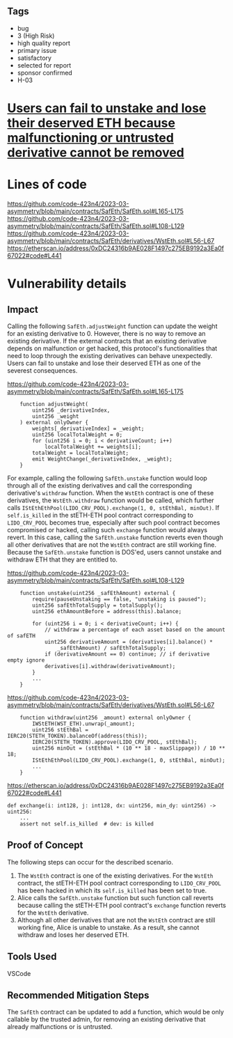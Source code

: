 ## Tags

- bug
- 3 (High Risk)
- high quality report
- primary issue
- satisfactory
- selected for report
- sponsor confirmed
- H-03

# [Users can fail to unstake and lose their deserved ETH because malfunctioning or untrusted derivative cannot be removed](https://github.com/code-423n4/2023-03-asymmetry-findings/issues/703) 

# Lines of code

https://github.com/code-423n4/2023-03-asymmetry/blob/main/contracts/SafEth/SafEth.sol#L165-L175
https://github.com/code-423n4/2023-03-asymmetry/blob/main/contracts/SafEth/SafEth.sol#L108-L129
https://github.com/code-423n4/2023-03-asymmetry/blob/main/contracts/SafEth/derivatives/WstEth.sol#L56-L67
https://etherscan.io/address/0xDC24316b9AE028F1497c275EB9192a3Ea0f67022#code#L441


# Vulnerability details

## Impact
Calling the following `SafEth.adjustWeight` function can update the weight for an existing derivative to 0. However, there is no way to remove an existing derivative. If the external contracts that an existing derivative depends on malfunction or get hacked, this protocol's functionalities that need to loop through the existing derivatives can behave unexpectedly. Users can fail to unstake and lose their deserved ETH as one of the severest consequences.

https://github.com/code-423n4/2023-03-asymmetry/blob/main/contracts/SafEth/SafEth.sol#L165-L175
```solidity
    function adjustWeight(
        uint256 _derivativeIndex,
        uint256 _weight
    ) external onlyOwner {
        weights[_derivativeIndex] = _weight;
        uint256 localTotalWeight = 0;
        for (uint256 i = 0; i < derivativeCount; i++)
            localTotalWeight += weights[i];
        totalWeight = localTotalWeight;
        emit WeightChange(_derivativeIndex, _weight);
    }
```

For example, calling the following `SafEth.unstake` function would loop through all of the existing derivatives and call the corresponding derivative's `withdraw` function. When the `WstEth` contract is one of these derivatives, the `WstEth.withdraw` function would be called, which further calls `IStEthEthPool(LIDO_CRV_POOL).exchange(1, 0, stEthBal, minOut)`. If `self.is_killed` in the stETH-ETH pool contract corresponding to `LIDO_CRV_POOL` becomes true, especially after such pool contract becomes compromised or hacked, calling such `exchange` function would always revert. In this case, calling the `SafEth.unstake` function reverts even though all other derivatives that are not the `WstEth` contract are still working fine. Because the `SafEth.unstake` function is DOS'ed, users cannot unstake and withdraw ETH that they are entitled to.

https://github.com/code-423n4/2023-03-asymmetry/blob/main/contracts/SafEth/SafEth.sol#L108-L129
```solidity
    function unstake(uint256 _safEthAmount) external {
        require(pauseUnstaking == false, "unstaking is paused");
        uint256 safEthTotalSupply = totalSupply();
        uint256 ethAmountBefore = address(this).balance;

        for (uint256 i = 0; i < derivativeCount; i++) {
            // withdraw a percentage of each asset based on the amount of safETH
            uint256 derivativeAmount = (derivatives[i].balance() *
                _safEthAmount) / safEthTotalSupply;
            if (derivativeAmount == 0) continue; // if derivative empty ignore
            derivatives[i].withdraw(derivativeAmount);
        }
        ...
    }
```

https://github.com/code-423n4/2023-03-asymmetry/blob/main/contracts/SafEth/derivatives/WstEth.sol#L56-L67
```solidity
    function withdraw(uint256 _amount) external onlyOwner {
        IWStETH(WST_ETH).unwrap(_amount);
        uint256 stEthBal = IERC20(STETH_TOKEN).balanceOf(address(this));
        IERC20(STETH_TOKEN).approve(LIDO_CRV_POOL, stEthBal);
        uint256 minOut = (stEthBal * (10 ** 18 - maxSlippage)) / 10 ** 18;
        IStEthEthPool(LIDO_CRV_POOL).exchange(1, 0, stEthBal, minOut);
        ...
    }
```

https://etherscan.io/address/0xDC24316b9AE028F1497c275EB9192a3Ea0f67022#code#L441
```solidity
def exchange(i: int128, j: int128, dx: uint256, min_dy: uint256) -> uint256:
    ...
    assert not self.is_killed  # dev: is killed
```

## Proof of Concept
The following steps can occur for the described scenario.
1. The `WstEth` contract is one of the existing derivatives. For the `WstEth` contract, the stETH-ETH pool contract corresponding to `LIDO_CRV_POOL` has been hacked in which its `self.is_killed` has been set to true.
2. Alice calls the `SafEth.unstake` function but such function call reverts because calling the stETH-ETH pool contract's `exchange` function reverts for the `WstEth` derivative.
3. Although all other derivatives that are not the `WstEth` contract are still working fine, Alice is unable to unstake. As a result, she cannot withdraw and loses her deserved ETH.

## Tools Used
VSCode

## Recommended Mitigation Steps
The `SafEth` contract can be updated to add a function, which would be only callable by the trusted admin, for removing an existing derivative that already malfunctions or is untrusted.